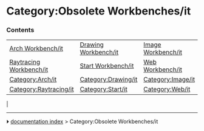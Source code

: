 # Category:Obsolete Workbenches/it


### Contents

|     |     |     |
| --- | --- | --- |
| [Arch Workbench/it](Arch_Workbench/it.md) | [Drawing Workbench/it](Drawing_Workbench/it.md) | [Image Workbench/it](Image_Workbench/it.md) |
| [Raytracing Workbench/it](Raytracing_Workbench/it.md) | [Start Workbench/it](Start_Workbench/it.md) | [Web Workbench/it](Web_Workbench/it.md) |
| [Category:Arch/it](Category_Arch/it.md) | [Category:Drawing/it](Category_Drawing/it.md) | [Category:Image/it](Category_Image/it.md) |
| [Category:Raytracing/it](Category_Raytracing/it.md) | [Category:Start/it](Category_Start/it.md) | [Category:Web/it](Category_Web/it.md) |
|



---
⏵ [documentation index](../README.md) > Category:Obsolete Workbenches/it

